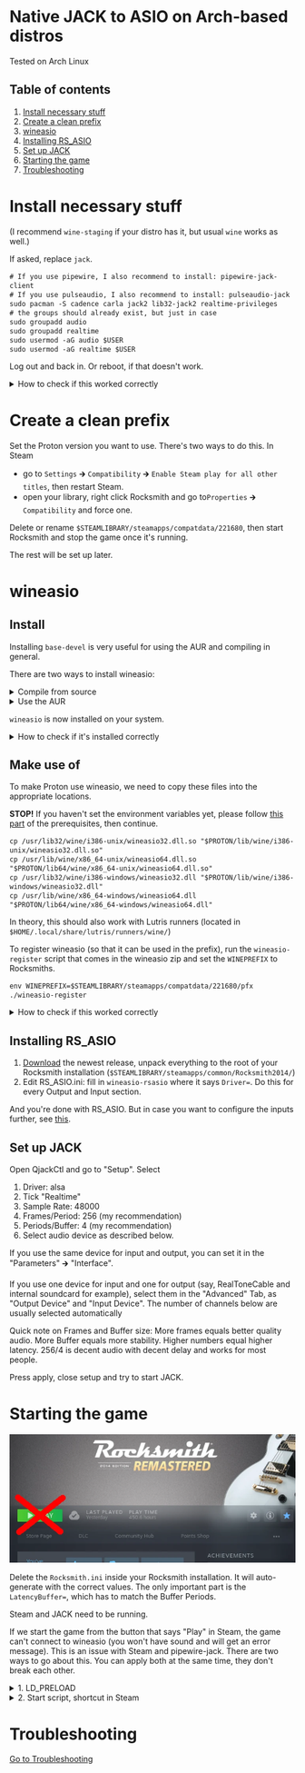 # Native JACK to ASIO on Arch-based distros

Tested on Arch Linux

## Table of contents

1. [Install necessary stuff](#install-necessary-stuff)
1. [Create a clean prefix](#create-a-clean-prefix)
1. [wineasio](#wineasio)
1. [Installing RS_ASIO](#installing-rs_asio)
1. [Set up JACK](#set-up-jack)
1. [Starting the game](#starting-the-game)
1. [Troubleshooting](/guides/troubleshooting.md)

# Install necessary stuff

(I recommend `wine-staging` if your distro has it, but usual `wine` works as well.)

If asked, replace `jack`.

```
# If you use pipewire, I also recommend to install: pipewire-jack-client
# If you use pulseaudio, I also recommend to install: pulseaudio-jack
sudo pacman -S cadence carla jack2 lib32-jack2 realtime-privileges
# the groups should already exist, but just in case
sudo groupadd audio
sudo groupadd realtime
sudo usermod -aG audio $USER
sudo usermod -aG realtime $USER
```

Log out and back in. Or reboot, if that doesn't work.

<details><summary> How to check if this worked correctly</summary>

> For the packages, do `pacman -Q package-name`. (You can do multiple packages at once) Should output the names and versions without errors.
>
> For the groups, run `groups`. This will give you a list, which should contain "audio" and "realtime".
</details>

# Create a clean prefix

Set the Proton version you want to use. There's two ways to do this. In Steam

* go to `Settings` 🡲 `Compatibility` 🡲 `Enable Steam play for all other titles`, then restart Steam.
* open your library, right click Rocksmith and go to`Properties` 🡲 `Compatibility` and force one.

Delete or rename `$STEAMLIBRARY/steamapps/compatdata/221680`, then start Rocksmith and stop the game once it's running.

The rest will be set up later.

# wineasio

## Install

Installing `base-devel` is very useful for using the AUR and compiling in general.

There are two ways to install wineasio:

<details><summary>Compile from source</summary>

<details><summary>Know already what's going on? Here are all commands in one piece without an explanation</summary>

> **If the commands in this collapsible section don't work for you, try the "longer" variant first before asking for help.**
>
> YOU NEED TO HAVE THE $PROTON AND $STEAMLIBRARY VARIABLE SET!! (or replaced with the correct path first)
>
> cd into the unpacked directory, then run this.
>
> ```
> rm -rf build32
> rm -rf build64
> make 32
> make 64
> sudo cp build32/wineasio32.dll /usr/lib32/wine/i386-windows/wineasio32.dll
> sudo cp build32/wineasio32.dll.so /usr/lib32/wine/i386-unix/wineasio32.dll.so
> sudo cp build64/wineasio64.dll /usr/lib/wine/x86_64-windows/wineasio64.dll
> sudo cp build64/wineasio64.dll.so /usr/lib/wine/x86_64-unix/wineasio64.dll.so
> cp build32/wineasio32.dll "$PROTON/lib/wine/i386-windows/wineasio.dll"
> cp build32/wineasio32.dll.so "$PROTON/lib/wine/i386-unix/wineasio.dll.so"
> cp build64/wineasio64.dll "$PROTON/lib/wine/x86_64-windows/wineasio.dll"
> cp build64/wineasio64.dll.so "$PROTON/lib/wine/x86_64-unix/wineasio.dll.so"
> env WINEPREFIX=$STEAMLIBRARY/steamapps/compatdata/221680/pfx ./wineasio-register
> ```
>
> And you're done, continue with [Installing RS_ASIO](#installing-rs_asio).
>
</details>

[Download](https://github.com/wineasio/wineasio/releases) the newest .tar.gz and unpack it. Open a terminal inside the newly created folder and run the following commands:

```
# build
rm -rf build32
rm -rf build64
make 32
make 64

# Install on normal wine
sudo cp build32/wineasio32.dll /usr/lib32/wine/i386-windows/wineasio32.dll
sudo cp build32/wineasio32.dll.so /usr/lib32/wine/i386-unix/wineasio32.dll.so
sudo cp build64/wineasio64.dll /usr/lib/wine/x86_64-windows/wineasio64.dll
sudo cp build64/wineasio64.dll.so /usr/lib/wine/x86_64-unix/wineasio64.dll.so
```

---

</details>

<details>
<summary>Use the AUR</summary>

`yay` is an AUR helper, which I will use as an example. It will install the AUR package for you. You can do this in other ways too, of course

```
yay -S wineasio --noconfirm
```

Notes:

* If it exits with an error, try and remove `--noconfirm`.
* [Tutorial on `yay`](https://youtube.com/watch?v=BbnSoY_yDr8)

---

</details>

`wineasio` is now installed on your system.

<details><summary>How to check if it's installed correctly</summary>

> ```
> find /usr/lib32/ -name "wineasio*"
> find /usr/lib/ -name "wineasio*"
> ```
>
> This should output 4 paths (ignore the errors).
>
</details>

## Make use of

To make Proton use wineasio, we need to copy these files into the appropriate locations.

**STOP!** If you haven't set the environment variables yet, please follow [this part](/README.md#common-paths) of the prerequisites, then continue.

```
cp /usr/lib32/wine/i386-unix/wineasio32.dll.so "$PROTON/lib/wine/i386-unix/wineasio32.dll.so"
cp /usr/lib/wine/x86_64-unix/wineasio64.dll.so "$PROTON/lib64/wine/x86_64-unix/wineasio64.dll.so"
cp /usr/lib32/wine/i386-windows/wineasio32.dll "$PROTON/lib/wine/i386-windows/wineasio32.dll"
cp /usr/lib/wine/x86_64-windows/wineasio64.dll "$PROTON/lib64/wine/x86_64-windows/wineasio64.dll"
```

In theory, this should also work with Lutris runners (located in `$HOME/.local/share/lutris/runners/wine/`)

To register wineasio (so that it can be used in the prefix), run the `wineasio-register` script that comes in the wineasio zip and set the `WINEPREFIX` to Rocksmiths.

```
env WINEPREFIX=$STEAMLIBRARY/steamapps/compatdata/221680/pfx ./wineasio-register
```

<details><summary> How to check if this worked correctly</summary>

> Download this: [VBAsioTest_1013.zip](https://download.vb-audio.com/Download_MT128/VBAsioTest_1013.zip)
>
> Extract it somewhere and run a command like this (replace the last path with the correct path that you chose):
>
> ```
> WINEPREFIX=$STEAMLIBRARY/steamapps/compatdata/221680/pfx $PROTON/bin/wine /path/to/VBASIOTest32.exe
> ```
> !! The command above currently might not work. You can try instead: `LD_PRELOAD=/usr/lib32/libjack.so wine /path/to/VBASIOTest32.exe` !!
>
</details>

## Installing RS_ASIO

1. [Download](https://github.com/mdias/rs_asio/releases) the newest release, unpack everything to the root of your Rocksmith installation (`$STEAMLIBRARY/steamapps/common/Rocksmith2014/`)
1. Edit RS_ASIO.ini: fill in `wineasio-rsasio` where it says `Driver=`. Do this for every Output and Input section.

And you're done with RS_ASIO. But in case you want to configure the inputs further, see [this](/guides/setup-rs-asio.md).

## Set up JACK

Open QjackCtl and go to "Setup". Select

1. Driver: alsa
1. Tick "Realtime"
1. Sample Rate: 48000
1. Frames/Period: 256 (my recommendation)
1. Periods/Buffer: 4 (my recommendation)
1. Select audio device as described below.

If you use the same device for input and output, you can set it in the "Parameters" 🡲 "Interface".

If you use one device for input and one for output (say, RealToneCable and internal soundcard for example), select them in the "Advanced" Tab, as "Output Device" and "Input Device". The number of channels below are usually selected automatically

Quick note on Frames and Buffer size: More frames equals better quality audio. More Buffer equals more stability. Higher numbers equal higher latency. 256/4 is decent audio with decent delay and works for most people.

Press apply, close setup and try to start JACK.

# Starting the game

![](/img/3-start-button.webp)

Delete the `Rocksmith.ini` inside your Rocksmith installation. It will auto-generate with the correct values. The only important part is the `LatencyBuffer=`, which has to match the Buffer Periods.

Steam and JACK need to be running.

If we start the game from the button that says "Play" in Steam, the game can't connect to wineasio (you won't have sound and will get an error message). This is an issue with Steam and pipewire-jack. There are two ways to go about this. You can apply both at the same time, they don't break each other.

<details><summary>1. LD_PRELOAD</summary>

* Advantages: Run from Steam directly
* Disadvantages: higher possibility of crashes, steps you might need to do every game-boot.

Add these launch options to Rocksmith:
```
LD_PRELOAD=/usr/lib32/libjack.so PIPEWIRE_LATENCY=256/48000 %command%
```

You can launch the game from Steam now. For the first few boot-ups, you have to remove window focus from Rocksmith (typically done with Alt+Tab) as soon as the window shows up. If it doesn't crash, continue with instructions.

If there is NO message saying "No output device found, RS_ASIO is working fine. If you can hear sound, everything works fine.

If you can't hear sound, open QjackCtl and go to "Graph". We want to connect microphones to the inputs of Rocksmith and two outputs to our actual output device. Rocksmith will sometimes crash when messing with the patchbay. I recommend connecting everything before entering a profile.

---

</details>

<details><summary>2. Start script, shortcut in Steam</summary>

* Advantage: Reliable one time setup
* Disadvantages: Another Steam game entry, or having to launch from terminal entirely

### Get the start script

Please select the Proton Version you use (Rocksmith has been working fine since at least Proton 4 btw):

* [Proton 9 or higher](/guides/start-script/proton-9.md) (newer versions)
* [Proton 8 or lower](/guides/start-script/proton-8.md) (slightly easier)

We can start the game via this script now: `path/to/rocksmith-launcher.sh`

If you want the Steam overlay to work, you need to launch the script via Steam, see the next step.

### Making it nice via Steam entry (optional, but recommended)

With Proton's runtime, we can't start Rocksmith directly from the Steam Library just like that (other than LD_PRELOAD). But we can use the Steam Library to start the script that starts the game in a way that Steam recognizes.

<details><summary>Fitting meme format</summary>

![](https://i.kym-cdn.com/photos/images/original/002/546/187/fb1.jpg)

</details>

Go into your Steam Library and select "Add a game" 🡲 "Add a Non-Steam Game" on the bottom left.

Make sure you can see all files. Select the script we generated just now and add it. This will create a shortcut to the script, which I will refer to as "shortcut" from here on. For Proton versions 8 or lower, right click on the shortcut and select "Properties". Add these launch Options: `PIPEWIRE_LATENCY="256/48000" %command%`

You can now start the game from Steam. Use the shortcut, it will launch the actual game.

<details><summary>If launching the script from Steam doesn't work</summary>

You can try and add it to Lutris, then add a Lutris shortcut by right-clicking and selecting "Create Steam shortcut".

This works because of how Lutris behaves when games are launched from Steam. All the Steam shortcut does is to notify Lutris to start a game. This is finished when Lutris received the message (= Steam sees it as "stopped"). Lutris then launches the game.

Important Settings:

* Runner: Linux
* Working Directory: The folder where your script is.
* Disable Lutris Runtime: true

</details>

### Beautification (even more optional, but recommended)

Leaving the shortcut just like that is not pretty, so we're going to change that.

You can give the games in your Steam Library a custom look. A good Website for resources is the [SteamGridDB](https://www.steamgriddb.com/).

You can take artwork from [Rocksmith](https://www.steamgriddb.com/game/1841), [Rocksmith 2014](https://www.steamgriddb.com/game/2295), [Rocksmith+](https://www.steamgriddb.com/game/5359161) or anything else you want. I would recommend something that makes the shortcut look different than the game.

**Name and icon:** Go into the shortcut's Properties. Right under the text "Shortcut" you can change the game's icon and name (both show up in the list on the left in desktop mode). I recommend something like "Rocksmith 2014 - Launcher".

**"Hero (banner/background)":** Located above the "Play" button in Steam. Right-click on it and choose "set custom background". You can theoretically set a logo too by right-clicking on the text, but I personally chose not to do that to clearly see which item is which.

**Grid (cover art):** For this it gets a bit harder. Go to `$HOME/.steam/steam/userdata/<number>/config/grid`. Since we added a hero, there should be a file that resembles it, so find it with an image viewer. It's called `<id>_hero.<file-ending>` we need the ID.
copy the cover art into this folder and name it `<id>p.<file-ending>`.

This is how the files look on my system:

![](/img/grid-file.webp)

Launch Big Picture Mode now and find the entry in your Library. It should now have artwork.

---

</details>

# Troubleshooting

[Go to Troubleshooting](/guides/troubleshooting.md)
